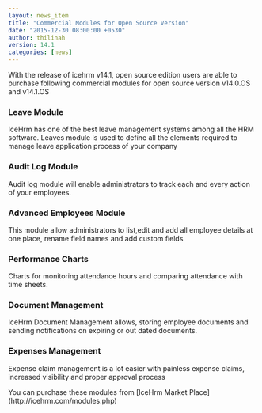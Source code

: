 ```yaml
---
layout: news_item
title: "Commercial Modules for Open Source Version"
date: "2015-12-30 08:00:00 +0530"
author: thilinah
version: 14.1
categories: [news]
---
```


With the release of icehrm v14.1, open source edition users are able to purchase following commercial modules
for open source version v14.0.OS and v14.1.OS

### Leave Module

IceHrm has one of the best leave management systems among all the HRM software. 
Leaves module is used to define all the elements required to manage leave application process of your company


### Audit Log Module

Audit log module will enable administrators to track each and every action of your employees.


### Advanced Employees Module

This module allow administrators to list,edit and add all employee details at one place, rename field names and add custom fields

### Performance Charts

Charts for monitoring attendance hours and comparing attendance with time sheets.
 

### Document Management

IceHrm Document Management allows, storing employee documents and sending notifications on expiring or out 
dated documents.
 

### Expenses Management

Expense claim management is a lot easier with painless expense claims, increased visibility and proper 
approval process

<div class="note info">
  <p>
  You can purchase these modules from
  [IceHrm Market Place](http://icehrm.com/modules.php)
  </p>
</div>
    
